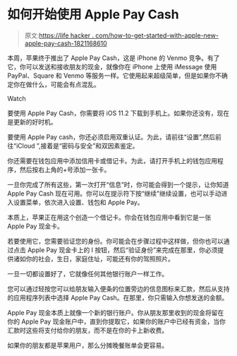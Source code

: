 # 如何开始使用 Apple Pay Cash

> 原文:[https://life hacker . com/how-to-get-started-with-apple-new-apple-pay-cash-1821168610](https://lifehacker.com/how-to-get-started-with-apples-new-apple-pay-cash-1821168610)

本周，苹果终于推出了 Apple Pay Cash，这是 iPhone 的 Venmo 竞争。有了它，你可以发送和接收朋友的现金，就像你在 iPhone 上使用 iMessage 使用 PayPal、Square 和 Venmo 等服务一样。它使用起来超级简单，但是如果你不确定你在做什么，可能会有点混乱。

Watch

要使用 Apple Pay Cash，你需要将 iOS 11.2 下载到手机上。如果你还没有，现在是更新的好时机。

要使用 Apple Pay cash，你还必须启用双重认证。为此，请前往“设置”,然后前往“iCloud ”,接着是“密码与安全”和双因素鉴定。

你还需要在钱包应用中添加信用卡或借记卡。为此，请打开手机上的钱包应用程序，然后按右上角的+号添加一张卡。

一旦你完成了所有这些，第一次打开“信息”时，你可能会得到一个提示，让你知道 Apple Pay Cash 现在可用。你可以在提示符下按“继续”继续设置，也可以手动进入设置菜单，依次进入设置、钱包和 Apple Pay。

本质上，苹果正在用这个创造一个借记卡。你会在钱包应用中看到它是一张 Apple Pay 现金卡。

若要使用它，您需要验证您的身份。你可能会在步骤过程中这样做，但你也可以通过点击 Apple Pay 现金卡上的 I 按钮，然后“验证身份”来完成在那里，你必须提供诸如你的社会，生日，家庭住址，可能还有你的驾照照片。

一旦一切都设置好了，它就像任何其他银行账户一样工作。

您可以通过轻按您可以给朋友输入便条的位置旁边的信息图标来汇款，然后从支持的应用程序列表中选择 Apple Pay Cash。在那里，你只需输入你想发送的金额。

Apple Pay 现金本质上就像一个新的银行账户。你从朋友那里收到的现金将留在你的 Apple Pay 现金账户中，直到你提取它，如果你的账户中已经有资金，当你汇款时这些将支付给你的朋友，而不是在你的卡上新收费。

如果你的朋友都是苹果用户，那么分摊晚餐账单会更容易。